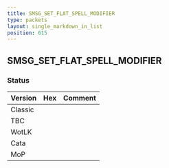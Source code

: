 ```yaml
---
title: SMSG_SET_FLAT_SPELL_MODIFIER
type: packets
layout: single_markdown_in_list
position: 615
---
```


## SMSG_SET_FLAT_SPELL_MODIFIER

### Status

Version | Hex | Comment
---------- | ---------- | ---------- 
Classic |  |  
TBC |  |  
WotLK |  |  
Cata |  |  
MoP |  |  